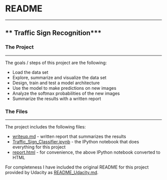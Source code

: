 # **README**


---

## ** Traffic Sign Recognition***

### The Project
---

The goals / steps of this project are the following:

* Load the data set 
* Explore, summarize and visualize the data set
* Design, train and test a model architecture
* Use the model to make predictions on new images
* Analyze the softmax probabilities of the new images
* Summarize the results with a written report


### The Files
---

The project includes the following files:  

* [writeup.md](./writeup.md) - written report that summarizes the results
* [Traffic\_Sign\_Classifier.ipynb](./Traffic_Sign_Classifier.ipynb) - the IPython notebook that does everything for this project
* [report.html](./report.html) - for convenience, the above IPython notebook converted to HTML





For completeness I have included the original README for this project provided by Udacity as [README_Udacity.md](./README_Udacity.md).

